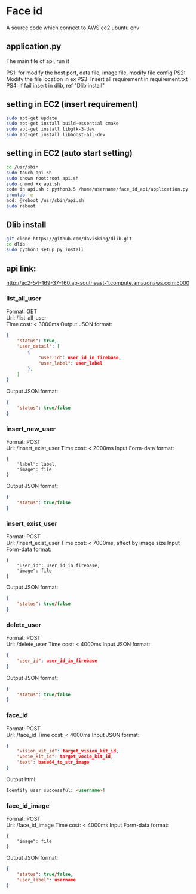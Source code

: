 # Face id
A source code which connect to AWS ec2 ubuntu env

## application.py
The main file of api, run it <br >

PS1: for modify the host port, data file, image file, modify file config
PS2: Modify the file location in ex
PS3: Insert all requirement in requirement.txt
PS4: If fail insert in dlib, ref "Dlib install"

## setting in EC2 (insert requirement)
```bash
sudo apt-get update
sudo apt-get install build-essential cmake
sudo apt-get install libgtk-3-dev
sudo apt-get install libboost-all-dev
```

## setting in EC2 (auto start setting)
```bash
cd /usr/sbin
sudo touch api.sh
sudo chown root:root api.sh
sudo chmod +x api.sh
code in api.sh : python3.5 /home/username/face_id_api/application.py
crontab -e
add: @reboot /usr/sbin/api.sh
sudo reboot
```

## Dlib install
```bash
git clone https://github.com/davisking/dlib.git
cd dlib
sudo python3 setup.py install
```

## api link:
http://ec2-54-169-37-160.ap-southeast-1.compute.amazonaws.com:5000

### list_all_user
Format: GET <br >
Url: /list_all_user<br >
Time cost: < 3000ms
Output JSON format:
```json
{
    "status": true,
    "user_detail": [
        {
            "user_id": user_id_in_firebase,
            "user_label": user_label
        },
    ]
}
```

Output JSON format:
```json
{
    "status": true/false
}
```

### insert_new_user
Format: POST <br >
Url: /insert_exist_user
Time cost: < 2000ms
Input Form-data format:
```form-data
{
    "label": label,
    "image": file
}
```

Output JSON format:
```json
{
    "status": true/false
}
```

### insert_exist_user
Format: POST <br >
Url: /insert_exist_user
Time cost: < 7000ms, affect by image size
Input Form-data format:
```form-data
{
    "user_id": user_id_in_firebase,
    "image": file
}
```

Output JSON format:
```json
{
    "status": true/false
}
```

### delete_user
Format: POST <br >
Url: /delete_user
Time cost: < 4000ms
Input JSON format:
```json
{
    "user_id": user_id_in_firebase
}
```

Output JSON format:
```json
{
    "status": true/false
}
```

### face_id
Format: POST <br >
Url: /face_id
Time cost: < 4000ms
Input JSON format:
```json
{
    "vision_kit_id": target_vision_kit_id,
    "vocie_kit_id": target_vocie_kit_id,
    "text": base64_to_str_image
}
```

Output html:
```html
Identify user successful: <username>!
```

### face_id_image
Format: POST <br >
Url: /face_id_image
Time cost: < 4000ms
Input Form-data format:
```form-data
{
    "image": file
}
```

Output JSON format:
```json
{
    "status": true/false,
    "user_label": username
}
```
